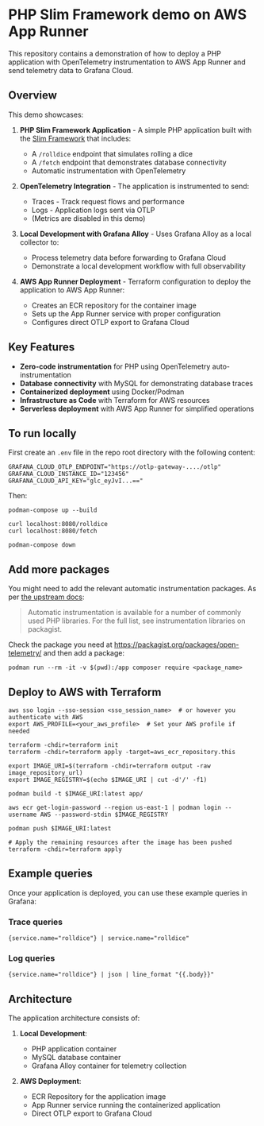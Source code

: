 # PHP Slim Framework demo on AWS App Runner

This repository contains a demonstration of how to deploy a PHP application with OpenTelemetry instrumentation to AWS App Runner and send telemetry data to Grafana Cloud.

## Overview

This demo showcases:

1. **PHP Slim Framework Application** - A simple PHP application built with the [Slim Framework](https://www.slimframework.com/) that includes:
   - A `/rolldice` endpoint that simulates rolling a dice
   - A `/fetch` endpoint that demonstrates database connectivity
   - Automatic instrumentation with OpenTelemetry

2. **OpenTelemetry Integration** - The application is instrumented to send:
   - Traces - Track request flows and performance
   - Logs - Application logs sent via OTLP
   - (Metrics are disabled in this demo)

3. **Local Development with Grafana Alloy** - Uses Grafana Alloy as a local collector to:
   - Process telemetry data before forwarding to Grafana Cloud
   - Demonstrate a local development workflow with full observability

4. **AWS App Runner Deployment** - Terraform configuration to deploy the application to AWS App Runner:
   - Creates an ECR repository for the container image
   - Sets up the App Runner service with proper configuration
   - Configures direct OTLP export to Grafana Cloud

## Key Features

- **Zero-code instrumentation** for PHP using OpenTelemetry auto-instrumentation
- **Database connectivity** with MySQL for demonstrating database traces
- **Containerized deployment** using Docker/Podman
- **Infrastructure as Code** with Terraform for AWS resources
- **Serverless deployment** with AWS App Runner for simplified operations

## To run locally

First create an `.env` file in the repo root directory with the following content:

```
GRAFANA_CLOUD_OTLP_ENDPOINT="https://otlp-gateway-..../otlp"
GRAFANA_CLOUD_INSTANCE_ID="123456"
GRAFANA_CLOUD_API_KEY="glc_eyJvI...=="
```

Then:

```shell
podman-compose up --build

curl localhost:8080/rolldice
curl localhost:8080/fetch

podman-compose down
```

## Add more packages

You might need to add the relevant automatic instrumentation packages. As per [the upstream docs](https://opentelemetry.io/docs/zero-code/php/):

> Automatic instrumentation is available for a number of commonly used PHP libraries. For the full list, see instrumentation libraries on packagist.

Check the package you need at https://packagist.org/packages/open-telemetry/ and then add a package:

```
podman run --rm -it -v $(pwd):/app composer require <package_name>
```

## Deploy to AWS with Terraform

```shell
aws sso login --sso-session <sso_session_name>  # or however you authenticate with AWS
export AWS_PROFILE=<your_aws_profile>  # Set your AWS profile if needed

terraform -chdir=terraform init
terraform -chdir=terraform apply -target=aws_ecr_repository.this

export IMAGE_URI=$(terraform -chdir=terraform output -raw image_repository_url)
export IMAGE_REGISTRY=$(echo $IMAGE_URI | cut -d'/' -f1)

podman build -t $IMAGE_URI:latest app/

aws ecr get-login-password --region us-east-1 | podman login --username AWS --password-stdin $IMAGE_REGISTRY

podman push $IMAGE_URI:latest

# Apply the remaining resources after the image has been pushed
terraform -chdir=terraform apply
```

## Example queries

Once your application is deployed, you can use these example queries in Grafana:

### Trace queries

```
{service.name="rolldice"} | service.name="rolldice"
```

### Log queries

```
{service.name="rolldice"} | json | line_format "{{.body}}"
```

## Architecture

The application architecture consists of:

1. **Local Development**:
   - PHP application container
   - MySQL database container
   - Grafana Alloy container for telemetry collection

2. **AWS Deployment**:
   - ECR Repository for the application image
   - App Runner service running the containerized application
   - Direct OTLP export to Grafana Cloud

